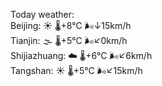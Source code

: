 Today weather:  
Beijing: ☀️   🌡️+8°C 🌬️↓15km/h  
Tianjin: 🌫  🌡️+5°C 🌬️↙0km/h  
Shijiazhuang: ☁️   🌡️+6°C 🌬️↙6km/h  
Tangshan: ☀️   🌡️+5°C 🌬️↙15km/h  
